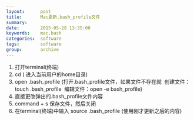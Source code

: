 ```yaml
---
layout:      post
title:       Mac更新.bash_profile文件
summary:     
date:        2015-05-28 13:35:00
keywords:    mac,bash
categories:  software
tags:        software
group:       archive
---
```


1. 打开terminal(终端)
2. cd  ( 进入当前用户的home目录)
3. open .bash_profile (打开.bash_profile文件，如果文件不存在就  创建文件：touch .bash_profile  编辑文件：open -e bash_profile)
4. 直接更改弹出的.bash_profile文件内容
5. command + s 保存文件，然后关闭
6. 在terminal(终端)中输入 source .bash_profile (使用刚才更新之后的内容)